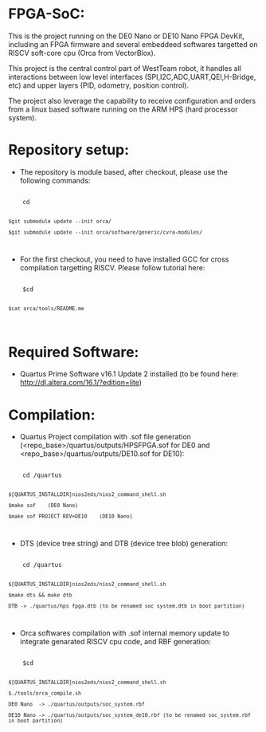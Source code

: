 FPGA-SoC:
====

This is the project running on the DE0 Nano or DE10 Nano FPGA DevKit, including an FPGA firmware and several embeddeed softwares targetted on RISCV soft-core cpu (Orca from VectorBlox). 

This project is the central control part of WestTeam robot, it handles all interactions between low level interfaces (SPI,I2C,ADC,UART,QEI,H-Bridge, etc) and upper layers (PID, odometry, position control). 

The project also leverage the capability to receive configuration and orders from a linux based software running on the ARM HPS (hard processor system).

Repository setup:
===
* The repository is module based, after checkout, please use the following commands:

<code>
    cd <repo_base\>
    
    $git submodule update --init orca/

    $git submodule update --init orca/software/generic/cvra-modules/
</code>

* For the first checkout, you need to have installed GCC for cross compilation targetting RISCV. Please follow tutorial here: 

<code>
    $cd <repo_base\>
    
    $cat orca/tools/README.me
</code>

Required Software:
===
  * Quartus Prime Software v16.1 Update 2 installed (to be found here: http://dl.altera.com/16.1/?edition=lite)



Compilation:
===

  * Quartus Project compilation with .sof file generation (<repo_base\>/quartus/outputs/HPSFPGA.sof for DE0 and <repo_base\>/quartus/outputs/DE10.sof for DE10):

<code>
    cd <repo_base\>/quartus

    $[QUARTUS_INSTALLDIR]nios2eds/nios2_command_shell.sh
    
    $make sof    (DE0 Nano)
    
    $make sof PROJECT_REV=DE10    (DE10 Nano)
    
</code>
    
  * DTS (device tree string) and DTB (device tree blob) generation:

<code>
    cd <repo_base\>/quartus

    $[QUARTUS_INSTALLDIR]nios2eds/nios2_command_shell.sh
    
    $make dts && make dtb
    
    DTB -> ./quartus/hps_fpga.dtb (to be renamed soc_system.dtb in boot partition) 
    
</code>

  * Orca softwares compilation with .sof internal memory update to integrate genarated RISCV cpu code, and RBF generation:

<code>
    $cd <repo_base\>
    
    $[QUARTUS_INSTALLDIR]nios2eds/nios2_command_shell.sh
    
    $./tools/orca_compile.sh
    
    DE0 Nano  -> ./quartus/outputs/soc_system.rbf
    
    DE10 Nano -> ./quartus/outputs/soc_system_de10.rbf (to be renamed soc_system.rbf in boot partition)
    
</code>